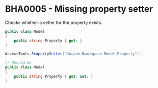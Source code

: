 # BHA0005 - Missing property setter

Checks whether a setter for the property exists.

````csharp
public class Model
{
    public string Property { get; }
}

AccessTools.PropertySetter("Custom.Namespace.Model:Property");

// Should be
public class Model
{
    public string Property { get; set; }
}
````
